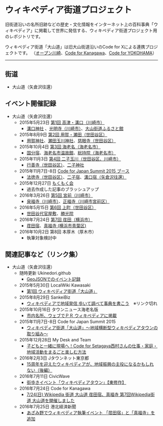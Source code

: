# ウィキペディア街道プロジェクト

旧街道沿いの名所旧跡などの歴史・文化情報をインターネット上の百科事典「ウィキペディア」に掲載して世界に発信する、ウィキペディア街道プロジェクト用のレポジトリです。

ウィキペディア街道「大山道」は旧大山街道沿いのCode for Xによる連携プロジェクトです。
（[オープン川崎](http://openkawasaki.org/)、[Code for Kanagawa](http://code4kanagawa.org/)、[Code for YOKOHAMA](http://code4.yokohama/)）

---

## 街道
- 大山道（矢倉沢往還）

## イベント開催記録

- 大山道（矢倉沢往還）
    - 2015年5月23日 [第1回 高津・溝口（川崎市）](http://www.meetup.com/ja/open_kawasaki/events/221965768/?eventId=221965768)
        - [溝口神社](https://ja.wikipedia.org/wiki/%E6%BA%9D%E5%8F%A3%E7%A5%9E%E7%A4%BE) 、[光明寺（川崎市）](https://ja.wikipedia.org/wiki/%E5%85%89%E6%98%8E%E5%AF%BA_(%E5%B7%9D%E5%B4%8E%E5%B8%82))、[大山街道ふるさと館](https://ja.wikipedia.org/wiki/%E5%A4%A7%E5%B1%B1%E8%A1%97%E9%81%93%E3%81%B5%E3%82%8B%E3%81%95%E3%81%A8%E9%A4%A8)
    - 2015年8月9日 [第2回 用賀・瀬田（世田谷区）](http://wikipedia-road-2.peatix.com/)
        - [用賀神社](https://ja.wikipedia.org/wiki/%E7%94%A8%E8%B3%80%E7%A5%9E%E7%A4%BE)、[瀬田玉川神社](https://ja.wikipedia.org/wiki/%E7%80%AC%E7%94%B0%E7%8E%89%E5%B7%9D%E7%A5%9E%E7%A4%BE)、[慈眼寺（世田谷区）](https://ja.wikipedia.org/wiki/%E6%85%88%E7%9C%BC%E5%AF%BA_(%E4%B8%96%E7%94%B0%E8%B0%B7%E5%8C%BA))
    - 2015年10月4日 [第3回 海老名（海老名市）](http://peatix.com/event/114390)
        - [国分宿](https://ja.wikipedia.org/wiki/%E5%9B%BD%E5%88%86%E5%AE%BF)、[海老名市温故館](https://ja.wikipedia.org/wiki/%E6%B5%B7%E8%80%81%E5%90%8D%E5%B8%82%E6%B8%A9%E6%95%85%E9%A4%A8)、[総持院（海老名市）](https://ja.wikipedia.org/wiki/%E7%B7%8F%E6%8C%81%E9%99%A2_(%E6%B5%B7%E8%80%81%E5%90%8D%E5%B8%82))
    - 2015年11月3日 [第4回 二子玉川（世田谷区、川崎市）](http://peatix.com/event/121735)
        - [行善寺（世田谷区）](https://ja.wikipedia.org/wiki/%E8%A1%8C%E5%96%84%E5%AF%BA_(%E4%B8%96%E7%94%B0%E8%B0%B7%E5%8C%BA))、[二子神社](https://ja.wikipedia.org/wiki/%E4%BA%8C%E5%AD%90%E7%A5%9E%E7%A4%BE)
    - 2015年11月7日-8日 [Code for Japan Summit 2015 ブース](http://summit2015.code4japan.org/schedule/wikipedia_kaido/)
        - [法徳寺（世田谷区）](https://ja.wikipedia.org/wiki/%E6%B3%95%E5%BE%B3%E5%AF%BA_(%E4%B8%96%E7%94%B0%E8%B0%B7%E5%8C%BA))、[二子宿](https://ja.wikipedia.org/wiki/%E4%BA%8C%E5%AD%90%E5%AE%BF)、[溝口宿（矢倉沢往還）](https://ja.wikipedia.org/wiki/%E6%BA%9D%E5%8F%A3%E5%AE%BF_(%E7%9F%A2%E5%80%89%E6%B2%A2%E5%BE%80%E9%82%84))
    - 2015年12月27日 [もくもく会](http://wikipedia-road-mokumoku.peatix.com/)
        - 過去作成した記事のブラッシュアップ
    - 2016年3月26日 [第5回 宮前（川崎市）](http://wikipedia-road-5.peatix.com/)
        - [泉福寺（川崎市）](https://ja.wikipedia.org/wiki/%E6%B3%89%E7%A6%8F%E5%AF%BA_(%E5%B7%9D%E5%B4%8E%E5%B8%82))、[正福寺（川崎市宮前区）](https://ja.wikipedia.org/wiki/%E6%AD%A3%E7%A6%8F%E5%AF%BA_(%E5%B7%9D%E5%B4%8E%E5%B8%82%E5%AE%AE%E5%89%8D%E5%8C%BA))
    - 2016年5月15日 [第6回 上町（世田谷区）](http://wikipedia-road-6.peatix.com/)
        - [世田谷代官屋敷](https://ja.wikipedia.org/wiki/%E4%B8%96%E7%94%B0%E8%B0%B7%E4%BB%A3%E5%AE%98%E5%B1%8B%E6%95%B7)、[勝光院](https://ja.wikipedia.org/wiki/%E5%8B%9D%E5%85%89%E9%99%A2)
    - 2016年7月24日 [第7回 荏田（横浜市）](http://wikipedia-road-7.peatix.com/)
        - [荏田宿](https://ja.wikipedia.org/wiki/%E8%8D%8F%E7%94%B0%E5%AE%BF)、[真福寺 (横浜市青葉区)](https://ja.wikipedia.org/wiki/%E7%9C%9F%E7%A6%8F%E5%AF%BA_(%E6%A8%AA%E6%B5%9C%E5%B8%82%E9%9D%92%E8%91%89%E5%8C%BA))
    - 2016年10月2日 第8回 本厚木（厚木市）
        - 執筆対象検討中

## 関連記事など（リンク集）

- 大山道（矢倉沢往還）
    - 随時更新 Ukinedori.github
        - [GeoJSONでのイベント記録](http://ukinedori.github.io/wikipedia-kaido/)
    - 2015年5月30日 LocalWiki Kawasaki
        - [第1回 ウィキペディア街道「大山道」](https://ja.localwiki.org/kawasaki/%E3%82%A6%E3%82%A3%E3%82%AD%E3%83%9A%E3%83%87%E3%82%A3%E3%82%A2%E8%A1%97%E9%81%93%E3%80%8C%E5%A4%A7%E5%B1%B1%E9%81%93%E3%80%8D)
    - 2015年8月29日 SankeiBiz
        - [ウィキペディアで地域発信 歩いて調べて事典を書こう](http://www.sankeibiz.jp/business/news/150829/bsj1508290710002-n1.htm)　※リンク切れ
    - 2015年10月16日 タウンニュース海老名版
        - [市内名所、ウェブでＰＲ ウィキペディアに掲載](http://www.townnews.co.jp/0402/2015/10/16/304136.html)
    - 2015年11月7日-8日 Code for Japan Summit 2015
        - [ウィキペディア街道「大山道」～地域横断型ウィキペディアタウンの取り組み～](http://summit2015.code4japan.org/schedule/wikipedia_kaido/)
    - 2015年12月28日 My Desk and Team
        - [子どもと一緒に現場へ！Code for Setagaya西村さんの仕事・家庭・地域活動をまるごと楽しむ方法](http://mydeskteam.com/casefile/1854/)
    - 2016年2月3日 Jタウンネット東京都
        - [15周年を迎えたウィキペディアが、地域振興の主役になるかもしれない（後編）](http://j-town.net/tokyo/column/allprefcolumn/220738.html?p=all)
    - 2016年7月11日 CivicWave
        - [街歩きイベント「ウィキペディアタウン」【東修作】](http://www.civicwave.jp/archives/52137739.html)
    - 2016年7月24日 Code for Kanagawa
        - [7/24(日) Wikipedia 街道 大山道 荏田宿、真福寺 第7回Wikipedia街道 大山道を開催しました](http://code4kanagawa.org/news/l28d22)
    - 2016年7月25日 港北経済新聞
        - [あざみ野でウィキペディア執筆イベント 「荏田宿」と「真福寺」を追加](http://kohoku.keizai.biz/headline/1793/)
